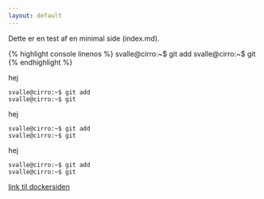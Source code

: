 ```yaml
---
layout: default
---
```


Dette er en test af en minimal side (index.md).

{% highlight console linenos %}
svalle@cirro:~$ git add
svalle@cirro:~$ git
{% endhighlight %}

hej

```console
svalle@cirro:~$ git add
svalle@cirro:~$ git
```

hej

```
svalle@cirro:~$ git add
svalle@cirro:~$ git
```

hej

    svalle@cirro:~$ git add
    svalle@cirro:~$ git


[link til dockersiden](./docker.html)
